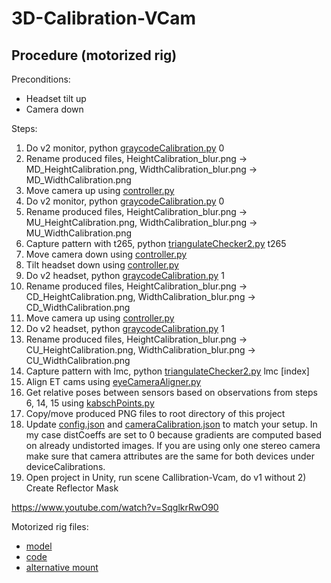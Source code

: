 # 3D-Calibration-VCam

## Procedure (motorized rig)

Preconditions:
- Headset tilt up
- Camera down

Steps:
1. Do v2 monitor, python [graycodeCalibration.py](https://github.com/JurajVincur/pnsutils/blob/main/graycodeCalibration.py) 0
2. Rename produced files, HeightCalibration_blur.png -> MD_HeightCalibration.png, WidthCalibration_blur.png -> MD_WidthCalibration.png
3. Move camera up using [controller.py](https://github.com/JurajVincur/pnsutils/blob/main/calibrationRig/controller.py)
4. Do v2 monitor, python [graycodeCalibration.py](https://github.com/JurajVincur/pnsutils/blob/main/graycodeCalibration.py) 0
5. Rename produced files, HeightCalibration_blur.png -> MU_HeightCalibration.png, WidthCalibration_blur.png -> MU_WidthCalibration.png
6. Capture pattern with t265, python [triangulateChecker2.py](https://github.com/JurajVincur/pnsutils/blob/main/triangulateChecker2.py) t265
7. Move camera down using [controller.py](https://github.com/JurajVincur/pnsutils/blob/main/calibrationRig/controller.py)
8. Tilt headset down using [controller.py](https://github.com/JurajVincur/pnsutils/blob/main/calibrationRig/controller.py)
9. Do v2 headset, python [graycodeCalibration.py](https://github.com/JurajVincur/pnsutils/blob/main/graycodeCalibration.py) 1
10. Rename produced files, HeightCalibration_blur.png -> CD_HeightCalibration.png, WidthCalibration_blur.png -> CD_WidthCalibration.png
11. Move camera up using [controller.py](https://github.com/JurajVincur/pnsutils/blob/main/calibrationRig/controller.py)
12. Do v2 headset, python [graycodeCalibration.py](https://github.com/JurajVincur/pnsutils/blob/main/graycodeCalibration.py) 1
13. Rename produced files, HeightCalibration_blur.png -> CU_HeightCalibration.png, WidthCalibration_blur.png -> CU_WidthCalibration.png
14. Capture pattern with lmc, python [triangulateChecker2.py](https://github.com/JurajVincur/pnsutils/blob/main/triangulateChecker2.py) lmc [index]
15. Align ET cams using [eyeCameraAligner.py](https://github.com/JurajVincur/pnsutils/blob/main/eyeCameraAligner.py)
16. Get relative poses between sensors based on observations from steps 6, 14, 15 using [kabschPoints.py](https://github.com/JurajVincur/pnsutils/blob/main/kabschPoints.py)
17. Copy/move produced PNG files to root directory of this project
18. Update [config.json](config.json) and [cameraCalibration.json](cameraCalibration.json) to match your setup. In my case distCoeffs are set to 0 because gradients are computed based on already undistorted images. If you are using only one stereo camera make sure that camera attributes are the same for both devices under deviceCalibrations.
19. Open project in Unity, run scene Callibration-Vcam, do v1 without 2) Create Reflector Mask

https://www.youtube.com/watch?v=SqglkrRwO90

Motorized rig files:
- [model](https://www.tinkercad.com/things/e5AmGILqEts-motorized-pns-calibration-rig)
- [code](https://github.com/JurajVincur/pnsutils/tree/main/calibrationRig)
- [alternative mount](https://www.tinkercad.com/things/dLEQhVlKpmY-pns-calibration-rig-mount-single-camera)
